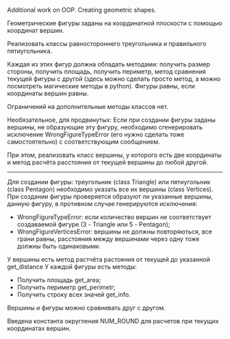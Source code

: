 Additional work on OOP. Creating geometric shapes.

Геометрические фигуры заданы на координатной плоскости с помощью координат вершин.

Реализовать классы равностороннего треугольника и правильного пятиугольника.

Каждая из этих фигур должна обладать методами: получить размер стороны, получить площадь, получить периметр, метод сравнения текущей фигуры с другой (здесь можно сделать просто метод, а можно посмотреть магические методы в python). Фигуры равны, если координаты вершин равны.

Ограничений на дополнительные методы классов нет.

Необязательное, для продвинутых: Если при создании фигуры заданы вершины, не образующие эту фигуру, необходимо сгенерировать исключение WrongFigureTypeError (его нужно сделать тоже самостоятельно) с соответствующим сообщением.

При этом, реализовать класс вершины, у которого есть две координаты и метод расчёта расстояния от текущей вершины до любой другой.

----
Для создании фигуры: треугольник (class Triangle) или пятиугольник (class Pentagon) необходимо указать все их вершины (class Vertices). При создании фигуры проверяется образуют ли указанные вершины, данную фигуру, в противном случае генерируются исключения:
- WrongFigureTypeError: если количество вершин не соответствует создаваемой фигуре (3 - Triangle или 5 - Pentagon);
- WrongFigureVerticesError: вершины не должны повторяються, все грани равны, расстояния между вершинами через одну тоже должны быть одинаковыми.

У вершины есть метод растчёта растояния от текущей до указанной get_distance
У каждой фигуры есть методы:
- Получить площадь get_area;
- Получить периметр get_perimetr;
- Получить строку всех значей get_info.

Вершины и фигуры можно сравнивать друг с другом.

Введена константа округления NUM_ROUND для расчетов при текущих координатах вершин.